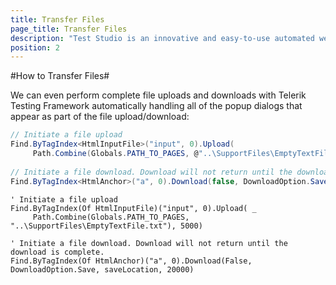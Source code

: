 ```yaml
---
title: Transfer Files
page_title: Transfer Files
description: "Test Studio is an innovative and easy-to-use automated web, WPF and load testing solution. Test Studio tests support essential technologies like ASP.NET AJAX, Silverlight, PHP and MVC. HTML5, Testing framework, functional testing, performance testing, load testing, exploratory testing, manual testing."
position: 2
---
```

#How to Transfer Files#

We can even perform complete file uploads and downloads with Telerik Testing Framework automatically handling all of the popup dialogs that appear as part of the file upload/download:

```C#
// Initiate a file upload
Find.ByTagIndex<HtmlInputFile>("input", 0).Upload(
     Path.Combine(Globals.PATH_TO_PAGES, @"..\SupportFiles\EmptyTextFile.txt"), 5000);
  
// Initiate a file download. Download will not return until the download is complete.
Find.ByTagIndex<HtmlAnchor>("a", 0).Download(false, DownloadOption.Save, saveLocation, 20000);
```
```VB
' Initiate a file upload
Find.ByTagIndex(Of HtmlInputFile)("input", 0).Upload( _
     Path.Combine(Globals.PATH_TO_PAGES, "..\SupportFiles\EmptyTextFile.txt"), 5000)
  
' Initiate a file download. Download will not return until the download is complete.
Find.ByTagIndex(Of HtmlAnchor)("a", 0).Download(False, DownloadOption.Save, saveLocation, 20000)
```